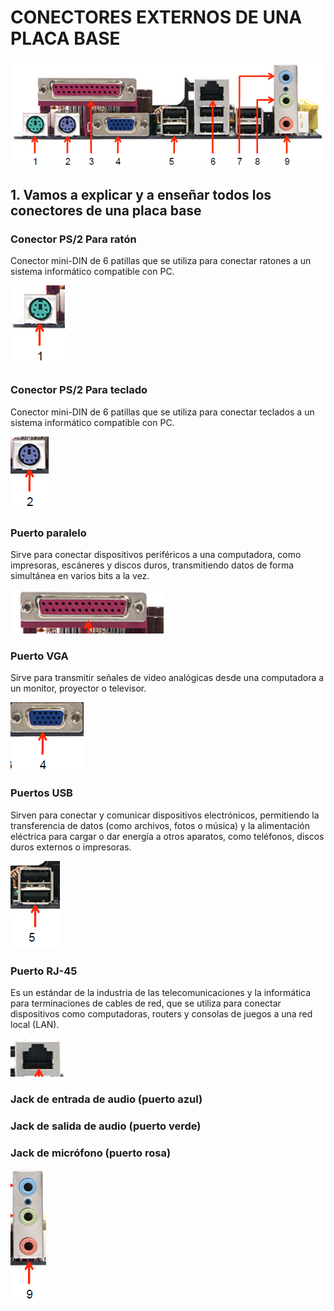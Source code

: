 # CONECTORES EXTERNOS DE UNA PLACA BASE

![IMAGEN DE LA PLACA BASE](img/conectoresplacabase.png)

## 1. Vamos a explicar y a enseñar todos los conectores de una placa base

### Conector PS/2 Para ratón
Conector mini-DIN de 6 patillas que se utiliza para conectar ratones a un sistema informático compatible con PC.


![IMAGEN PARTE PLACA 1](img/Screenshot_20251022_125622.png)

### Conector PS/2 Para teclado
Conector mini-DIN de 6 patillas que se utiliza para conectar teclados a un sistema informático compatible con PC.
  
![IMAGEN PARTE PLACA 2](img/Screenshot_20251022_125734.png)

### Puerto paralelo
Sirve para conectar dispositivos periféricos a una computadora, como impresoras, escáneres y discos duros, transmitiendo datos de forma simultánea en varios bits a la vez.

![IMAGEN PARTE PLACA 3](img/Screenshot_20251022_125749.png)

 ### Puerto VGA
Sirve para transmitir señales de video analógicas desde una computadora a un monitor, proyector o televisor.

![IMAGEN PARTE PLACA 4](img/Screenshot_20251022_133214.png)

### Puertos USB
Sirven para conectar y comunicar dispositivos electrónicos, permitiendo la transferencia de datos (como archivos, fotos o música) y la alimentación eléctrica para cargar o dar energía a otros aparatos, como teléfonos, discos duros externos o impresoras.

![IMAGEN PARTE PLACA 5](img/Screenshot_20251022_125804.png)

### Puerto RJ-45
Es un estándar de la industria de las telecomunicaciones y la informática para terminaciones de cables de red, que se utiliza para conectar dispositivos como computadoras, routers y consolas de juegos a una red local (LAN).

![IMAGEN PARTE PLACA 6](img/Screenshot_20251022_125816.png)

### Jack de entrada de audio (puerto azul)
### Jack de salida de audio (puerto verde)
### Jack de micrófono (puerto rosa)

![IMAGEN PARTE PLACA 7](img/Screenshot_20251022_125831.png)
